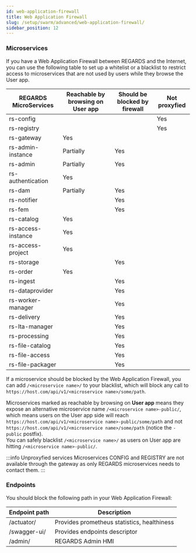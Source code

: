 ```yaml
---
id: web-application-firewall
title: Web Application Firewall
slug: /setup/swarm/advanced/web-application-firewall/
sidebar_position: 12
---
```


### Microservices

If you have a Web Application Firewall between REGARDS and the Internet, you can use the following table to set up a
whitelist
or a blacklist to restrict access to microservices that are not used by users while they browse the User app.

| REGARDS MicroServices | Reachable by browsing on User app | Should be blocked by firewall | Not proxyfied |
|-----------------------|-----------------------------------|-------------------------------|---------------|
| rs-config             |                                   |                               | Yes           |
| rs-registry           |                                   |                               | Yes           |
| rs-gateway            | Yes                               |                               |               |
| rs-admin-instance     | Partially                         | Yes                           |               |
| rs-admin              | Partially                         | Yes                           |               |
| rs-authentication     | Yes                               |                               |               |
| rs-dam                | Partially                         | Yes                           |               |
| rs-notifier           |                                   | Yes                           |               |
| rs-fem                |                                   | Yes                           |               |
| rs-catalog            | Yes                               |                               |               |
| rs-access-instance    | Yes                               |                               |               |
| rs-access-project     | Yes                               |                               |               |
| rs-storage            |                                   | Yes                           |               |
| rs-order              | Yes                               |                               |               |
| rs-ingest             |                                   | Yes                           |               |
| rs-dataprovider       |                                   | Yes                           |               |
| rs-worker-manager     |                                   | Yes                           |               |
| rs-delivery           |                                   | Yes                           |               |
| rs-lta-manager        |                                   | Yes                           |               |
| rs-processing         |                                   | Yes                           |               |
| rs-file-catalog       |                                   | Yes                           |               |
| rs-file-access        |                                   | Yes                           |               |
| rs-file-packager      |                                   | Yes                           |               |

If a microservice should be blocked by the Web Application Firewall, you can add `/<microservice name>/` to your
blacklist, which will block any call to `https://host.com/api/v1/<microservice name>/some/path`.

Microservices marked as reachable by browsing on **User app** means they expose an alternative microservice
name `/<microservice name>-public/`, which means users on the User app side will reach
`https://host.com/api/v1/<microservice name>-public/some/path` and
not `https://host.com/api/v1/<microservice name>/some/path` (notice the `-public` postfix).  
You can safely blacklist `/<microservice name>/` as users on User app are hitting `/<microservice name>-public/`.

:::info Unproxyfied services
Microservices CONFIG and REGISTRY are not available through the gateway as only REGARDS microservices needs to contact
them.
:::

### Endpoints

You should block the following path in your Web Application Firewall:

| Endpoint path | Description                                 |
|---------------|---------------------------------------------|
| /actuator/    | Provides prometheus statistics, healthiness |
| /swagger-ui/  | Provides endpoints descriptor               |
| /admin/       | REGARDS Admin HMI                           |

